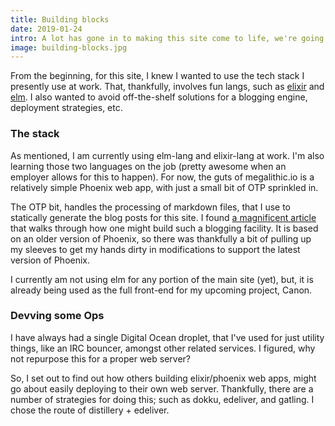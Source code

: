 ```yaml
---
title: Building blocks
date: 2019-01-24
intro: A lot has gone in to making this site come to life, we're going to take a look at the various aspects of putting it all together.
image: building-blocks.jpg
---
```


From the beginning, for this site, I knew I wanted to use the tech stack I presently use at work. That, thankfully, involves fun langs, such as [elixir](https://elixir-lang.org) and [elm](https://elm-lang.org). I also wanted to avoid off-the-shelf solutions for a blogging engine, deployment strategies, etc.

### The stack

As mentioned, I am currently using elm-lang and elixir-lang at work. I'm also learning those two languages on the job (pretty awesome when an employer allows for this to happen). For now, the guts of megalithic.io is a relatively simple Phoenix web app, with just a small bit of OTP sprinkled in.

The OTP bit, handles the processing of markdown files, that I use to statically generate the blog posts for this site. I found [a magnificent article](http://www.sebastianseilund.com/static-markdown-blog-posts-with-elixir-phoenix) that walks through how one might build such a blogging facility. It is based on an older version of Phoenix, so there was thankfully a bit of pulling up my sleeves to get my hands dirty in modifications to support the latest version of Phoenix.

I currently am not using elm for any portion of the main site (yet), but, it is already being used as the full front-end for my upcoming project, Canon.

### Devving some Ops

I have always had a single Digital Ocean droplet, that I've used for just utility things, like an IRC bouncer, amongst other related services. I figured, why not repurpose this for a proper web server?

So, I set out to find out how others building elixir/phoenix web apps, might go about easily deploying to their own web server. Thankfully, there are a number of strategies for doing this; such as dokku, edeliver, and gatling. I chose the route of distillery + edeliver.
